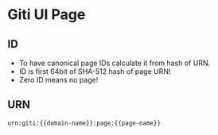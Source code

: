 # Giti UI Page

## ID
- To have canonical page IDs calculate it from hash of URN.
- ID is first 64bit of SHA-512 hash of page URN!
- Zero ID means no page!

## URN
`urn:giti:{{domain-name}}:page:{{page-name}}`
